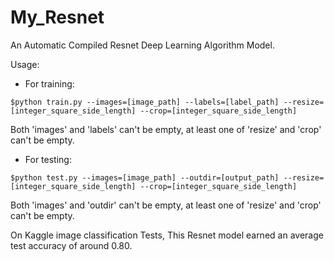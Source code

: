 # My_Resnet
An Automatic Compiled Resnet Deep Learning Algorithm Model.

Usage:
+    For training:

``$python train.py --images=[image_path] --labels=[label_path] --resize=[integer_square_side_length] --crop=[integer_square_side_length]``

Both 'images' and 'labels' can't be empty, at least one of 'resize' and 'crop' can't be empty.

+    For testing:

``$python test.py --images=[image_path] --outdir=[output_path] --resize=[integer_square_side_length] --crop=[integer_square_side_length]``

Both 'images' and 'outdir' can't be empty, at least one of 'resize' and 'crop' can't be empty.

On Kaggle image classification Tests, This Resnet model earned an average test accuracy of around 0.80.
